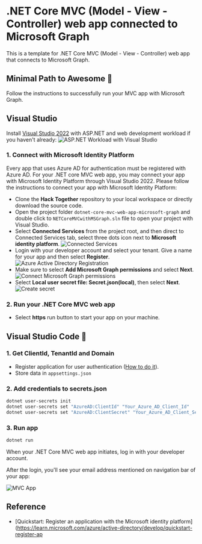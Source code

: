 # .NET Core MVC (Model - View - Controller) web app connected to Microsoft Graph

This is a template for .NET Core MVC (Model - View - Controller) web app that connects to Microsoft Graph.

## Minimal Path to Awesome 🚀

Follow the instructions to successfully run your MVC app with Microsoft Graph.

## Visual Studio

Install [Visual Studio 2022](https://visualstudio.microsoft.com/downloads/) with ASP.NET and web development workload if you haven't already:
![ASP.NET Workload with Visual Studio](/templates/dotnet-core-mvc-web-app-microsoft-graph/aspnetworkload.png)

### 1. Connect with Microsoft Identity Platform

Every app that uses Azure AD for authentication must be registered with Azure AD. For your .NET core MVC web app, you may connect your app with Microsoft Identity Platform through Visual Studio 2022. Please follow the instructions to connect your app with Microsoft Identity Platform:

* Clone the **Hack Together** repository to your local workspace or directly download the source code.
* Open the project folder `dotnet-core-mvc-web-app-microsoft-graph` and double click to `NETCoreMVCwithMSGraph.sln` file to open your project with Visual Studio.
* Select **Connected Services** from the project root, and then direct to Connected Services tab, select three dots icon next to **Microsoft identity platform**.
![Connected Services](/templates/dotnet-core-mvc-web-app-microsoft-graph/visualstudio-identity-connect.png)
* Login with your developer account and select your tenant. Give a name for your app and then select **Register**.
![Azure Active Directory Registration](/templates/dotnet-core-mvc-web-app-microsoft-graph/visualstudio-aad-registration.png)
* Make sure to select **Add Microsoft Graph permissions** and select **Next**.
![Connect Microsoft Graph permissions](/templates/dotnet-core-mvc-web-app-microsoft-graph/add-msgraph.png)
* Select **Local user secret file: Secret.json(local)**, then select **Next**.
![Create secret](/templates/dotnet-core-mvc-web-app-microsoft-graph/aad-secret.png)

### 2. Run your .NET Core MVC web app

* Select **https** run button to start your app on your machine.

## Visual Studio Code 🚀

### 1. Get ClientId, TenantId and Domain

* Register application for user authentication ([How to do it](https://learn.microsoft.com/en-us/graph/tutorials/dotnet?tabs=aad&tutorial-step=1)). 
* Store data in `appsettings.json`

### 2. Add credentials to secrets.json

```sh
dotnet user-secrets init
dotnet user-secrets set "AzureAD:ClientId" "Your_Azure_AD_Client_Id"
dotnet user-secrets set "AzureAD:ClientSecret" "Your_Azure_AD_Client_Secret"
```

### 3. Run app

```sh
dotnet run
```

When your .NET Core MVC web app initiates, log in with your developer account.

After the login, you'll see your email address mentioned on navigation bar of your app:

![MVC App](/templates/dotnet-core-mvc-web-app-microsoft-graph/netcoreMVC.png)

## Reference

* [Quickstart: Register an application with the Microsoft identity platform](https://learn.microsoft.com/azure/active-directory/develop/quickstart-register-ap